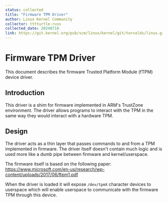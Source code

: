 ```yaml
---
status: collected
title: "Firmware TPM Driver"
author: Linux Kernel Community
collector: tttturtle-russ
collected_date: 20240718
link: https://git.kernel.org/pub/scm/linux/kernel/git/torvalds/linux.git/tree/Documentation/security/tpm/tpm_ftpm_tee.rst
---
```


# Firmware TPM Driver

This document describes the firmware Trusted Platform Module (fTPM)
device driver.

## Introduction

This driver is a shim for firmware implemented in ARM\'s TrustZone
environment. The driver allows programs to interact with the TPM in the
same way they would interact with a hardware TPM.

## Design

The driver acts as a thin layer that passes commands to and from a TPM
implemented in firmware. The driver itself doesn\'t contain much logic
and is used more like a dumb pipe between firmware and kernel/userspace.

The firmware itself is based on the following paper:
<https://www.microsoft.com/en-us/research/wp-content/uploads/2017/06/ftpm1.pdf>

When the driver is loaded it will expose `/dev/tpmX` character devices
to userspace which will enable userspace to communicate with the
firmware TPM through this device.
